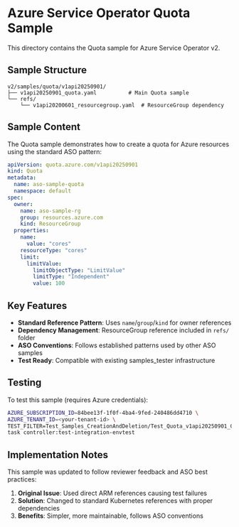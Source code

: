 # Azure Service Operator Quota Sample

This directory contains the Quota sample for Azure Service Operator v2.

## Sample Structure

```
v2/samples/quota/v1api20250901/
├── v1api20250901_quota.yaml          # Main Quota sample
└── refs/
    └── v1api20200601_resourcegroup.yaml  # ResourceGroup dependency
```

## Sample Content

The Quota sample demonstrates how to create a quota for Azure resources using the standard ASO pattern:

```yaml
apiVersion: quota.azure.com/v1api20250901
kind: Quota
metadata:
  name: aso-sample-quota
  namespace: default
spec:
  owner:
    name: aso-sample-rg
    group: resources.azure.com
    kind: ResourceGroup
  properties:
    name:
      value: "cores"
    resourceType: "cores"
    limit:
      limitValue:
        limitObjectType: "LimitValue"
        limitType: "Independent"
        value: 100
```

## Key Features

- **Standard Reference Pattern**: Uses `name`/`group`/`kind` for owner references
- **Dependency Management**: ResourceGroup reference included in `refs/` folder  
- **ASO Conventions**: Follows established patterns used by other ASO samples
- **Test Ready**: Compatible with existing samples_tester infrastructure

## Testing

To test this sample (requires Azure credentials):

```bash
AZURE_SUBSCRIPTION_ID=84bee13f-1f0f-4ba4-9fed-240486dd4710 \
AZURE_TENANT_ID=<your-tenant-id> \
TEST_FILTER=Test_Samples_CreationAndDeletion/Test_Quota_v1api20250901_CreationAndDeletion \
task controller:test-integration-envtest
```

## Implementation Notes

This sample was updated to follow reviewer feedback and ASO best practices:

1. **Original Issue**: Used direct ARM references causing test failures
2. **Solution**: Changed to standard Kubernetes references with proper dependencies  
3. **Benefits**: Simpler, more maintainable, follows ASO conventions
